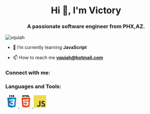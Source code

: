 <h1 align="center">Hi 👋, I'm Victory</h1>
<h3 align="center">A passionate software engineer from PHX,AZ.</h3>

<p align="left"> <img src="https://komarev.com/ghpvc/?username=vquiah&label=Profile%20views&color=0e75b6&style=flat" alt="vquiah" /> </p>

- 🌱 I’m currently learning **JavaScript**

- 📫 How to reach me **vquiah@hotmail.com**

<h3 align="left">Connect with me:</h3>
<p align="left">
</p>

<h3 align="left">Languages and Tools:</h3>
<p align="left"> <a href="https://www.w3schools.com/css/" target="_blank" rel="noreferrer"> <img src="https://raw.githubusercontent.com/devicons/devicon/master/icons/css3/css3-original-wordmark.svg" alt="css3" width="40" height="40"/> </a> <a href="https://www.w3.org/html/" target="_blank" rel="noreferrer"> <img src="https://raw.githubusercontent.com/devicons/devicon/master/icons/html5/html5-original-wordmark.svg" alt="html5" width="40" height="40"/> </a> <a href="https://developer.mozilla.org/en-US/docs/Web/JavaScript" target="_blank" rel="noreferrer"> <img src="https://raw.githubusercontent.com/devicons/devicon/master/icons/javascript/javascript-original.svg" alt="javascript" width="40" height="40"/> </a> </p>

